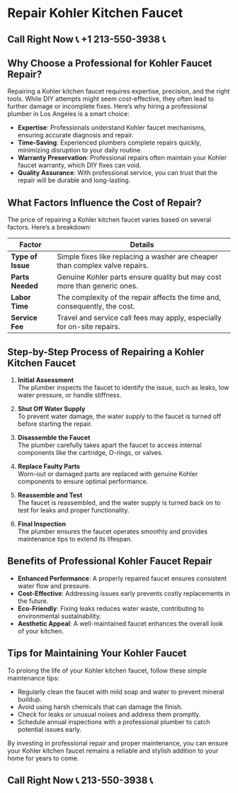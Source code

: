 # Repair Kohler Kitchen Faucet

## Call Right Now 📞 +1 213-550-3938 📞

## Why Choose a Professional for Kohler Faucet Repair?

Repairing a Kohler kitchen faucet requires expertise, precision, and the right tools. While DIY attempts might seem cost-effective, they often lead to further damage or incomplete fixes. Here’s why hiring a professional plumber in Los Angeles is a smart choice:  

- **Expertise**: Professionals understand Kohler faucet mechanisms, ensuring accurate diagnosis and repair.  
- **Time-Saving**: Experienced plumbers complete repairs quickly, minimizing disruption to your daily routine.  
- **Warranty Preservation**: Professional repairs often maintain your Kohler faucet warranty, which DIY fixes can void.  
- **Quality Assurance**: With professional service, you can trust that the repair will be durable and long-lasting.  

## What Factors Influence the Cost of Repair?

The price of repairing a Kohler kitchen faucet varies based on several factors. Here’s a breakdown:  

| **Factor**                | **Details**                                                                 |  
|---------------------------|-----------------------------------------------------------------------------|  
| **Type of Issue**         | Simple fixes like replacing a washer are cheaper than complex valve repairs. |  
| **Parts Needed**          | Genuine Kohler parts ensure quality but may cost more than generic ones.     |  
| **Labor Time**            | The complexity of the repair affects the time and, consequently, the cost.   |  
| **Service Fee**           | Travel and service call fees may apply, especially for on-site repairs.      |  

## Step-by-Step Process of Repairing a Kohler Kitchen Faucet  

1. **Initial Assessment**  
   The plumber inspects the faucet to identify the issue, such as leaks, low water pressure, or handle stiffness.  

2. **Shut Off Water Supply**  
   To prevent water damage, the water supply to the faucet is turned off before starting the repair.  

3. **Disassemble the Faucet**  
   The plumber carefully takes apart the faucet to access internal components like the cartridge, O-rings, or valves.  

4. **Replace Faulty Parts**  
   Worn-out or damaged parts are replaced with genuine Kohler components to ensure optimal performance.  

5. **Reassemble and Test**  
   The faucet is reassembled, and the water supply is turned back on to test for leaks and proper functionality.  

6. **Final Inspection**  
   The plumber ensures the faucet operates smoothly and provides maintenance tips to extend its lifespan.  

## Benefits of Professional Kohler Faucet Repair  

- **Enhanced Performance**: A properly repaired faucet ensures consistent water flow and pressure.  
- **Cost-Effective**: Addressing issues early prevents costly replacements in the future.  
- **Eco-Friendly**: Fixing leaks reduces water waste, contributing to environmental sustainability.  
- **Aesthetic Appeal**: A well-maintained faucet enhances the overall look of your kitchen.  

## Tips for Maintaining Your Kohler Faucet  

To prolong the life of your Kohler kitchen faucet, follow these simple maintenance tips:  

- Regularly clean the faucet with mild soap and water to prevent mineral buildup.  
- Avoid using harsh chemicals that can damage the finish.  
- Check for leaks or unusual noises and address them promptly.  
- Schedule annual inspections with a professional plumber to catch potential issues early.  

By investing in professional repair and proper maintenance, you can ensure your Kohler kitchen faucet remains a reliable and stylish addition to your home for years to come.
## Call Right Now 📞 213-550-3938 📞